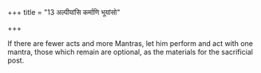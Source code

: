 +++
title = "13 अल्पीयांसि कर्माणि भूयांसो"

+++

If there are fewer acts and more Mantras, let him perform and act with one mantra, those which remain are optional, as the materials for the sacrificial post.
